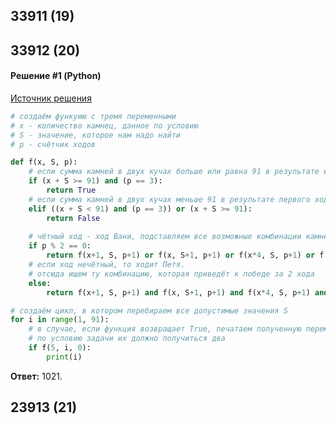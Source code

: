 ## 33911 (19)

## 33912 (20)

#### Решение #1 (Python)
[Источник решения](https://zen.yandex.ru/media/id/5f7f6bf12fb170544b327b20/programmiruem-na-python-reshaem-19-i-20-zadachu-ege-po-informatike-60759466ca37bb67118d6987)

```python
# создаём функуию с тремя переменными
# x - количество камнец, данное по условию
# S - значение, которое нам надо найти
# p - счётчик ходов

def f(x, S, p):
	# если сумма камней в двух кучах больше или равна 91 в результате второго хода Пети, функция возвращает True
	if (x + S >= 91) and (p == 3):
		return True
	# если сумма камней в двух кучах меньше 91 в результате первого хода Пети или начальная сумма камней приаодит к победе за 1 ход, функция возвращает False
	elif ((x + S < 91) and (p == 3)) or (x + S >= 91):
		return False
	
	# чётный ход - ход Вани, подставляем все возможные комбинации камней в результате его хода
	if p % 2 == 0:
		return f(x+1, S, p+1) or f(x, S+1, p+1) or f(x*4, S, p+1) or f(x, S*4, p+1)
	# если ход нечётный, то ходит Петя.
	# отсюда ищем ту комбинацию, которая приведёт к победе за 2 хода
	else:
		return f(x+1, S, p+1) and f(x, S+1, p+1) and f(x*4, S, p+1) and f(x, S*4, p+1)

# создаём цикл, в котором перебираем все допустимые значения S
for i in range(1, 91):
	# в случае, если функция возвращает True, печатаем полученную переменную.
	# по условию задачи их должно получиться два
	if f(5, i, 0):
		print(i)
```

**Ответ:** 1021.

## 23913 (21)
